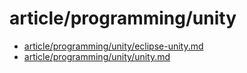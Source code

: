 # article/programming/unity

- [article/programming/unity/eclipse-unity.md](eclipse-unity.md)
- [article/programming/unity/unity.md](unity.md)
